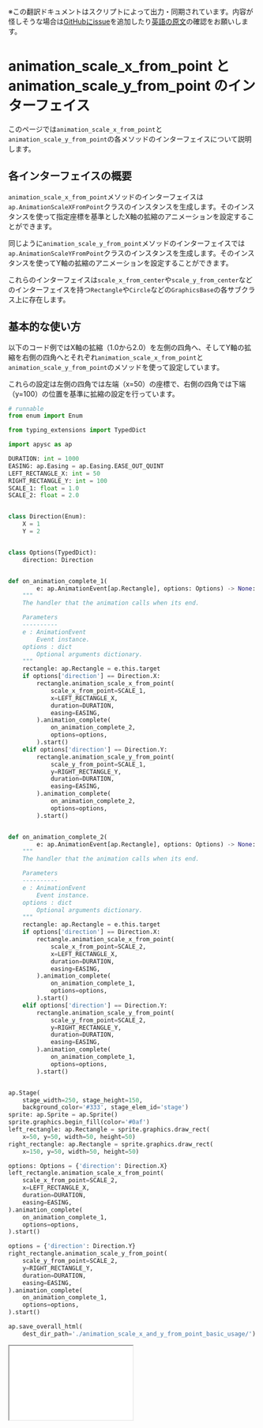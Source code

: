 <span class="inconspicuous-txt">※この翻訳ドキュメントはスクリプトによって出力・同期されています。内容が怪しそうな場合は<a href="https://github.com/simon-ritchie/apysc/issues" target="_blank">GitHubにissue</a>を追加したり[英語の原文](../en/animation_scale_x_and_y_from_point.html)の確認をお願いします。</span>

# animation_scale_x_from_point と animation_scale_y_from_point のインターフェイス

このページでは`animation_scale_x_from_point`と`animation_scale_y_from_point`の各メソッドのインターフェイスについて説明します。

## 各インターフェイスの概要

`animation_scale_x_from_point`メソッドのインターフェイスは`ap.AnimationScaleXFromPoint`クラスのインスタンスを生成します。そのインスタンスを使って指定座標を基準としたX軸の拡縮のアニメーションを設定することができます。

同じように`animation_scale_y_from_point`メソッドのインターフェイスでは`ap.AnimationScaleYFromPoint`クラスのインスタンスを生成します。そのインスタンスを使ってY軸の拡縮のアニメーションを設定することができます。

これらのインターフェイスは`scale_x_from_center`や`scale_y_from_center`などのインターフェイスを持つ`Rectangle`や`Circle`などの`GraphicsBase`の各サブクラス上に存在します。

## 基本的な使い方

以下のコード例ではX軸の拡縮（1.0から2.0）を左側の四角へ、そしてY軸の拡縮を右側の四角へとそれぞれ`animation_scale_x_from_point`と`animation_scale_y_from_point`のメソッドを使って設定しています。

これらの設定は左側の四角では左端（x=50）の座標で、右側の四角では下端（y=100）の位置を基準に拡縮の設定を行っています。

```py
# runnable
from enum import Enum

from typing_extensions import TypedDict

import apysc as ap

DURATION: int = 1000
EASING: ap.Easing = ap.Easing.EASE_OUT_QUINT
LEFT_RECTANGLE_X: int = 50
RIGHT_RECTANGLE_Y: int = 100
SCALE_1: float = 1.0
SCALE_2: float = 2.0


class Direction(Enum):
    X = 1
    Y = 2


class Options(TypedDict):
    direction: Direction


def on_animation_complete_1(
        e: ap.AnimationEvent[ap.Rectangle], options: Options) -> None:
    """
    The handler that the animation calls when its end.

    Parameters
    ----------
    e : AnimationEvent
        Event instance.
    options : dict
        Optional arguments dictionary.
    """
    rectangle: ap.Rectangle = e.this.target
    if options['direction'] == Direction.X:
        rectangle.animation_scale_x_from_point(
            scale_x_from_point=SCALE_1,
            x=LEFT_RECTANGLE_X,
            duration=DURATION,
            easing=EASING,
        ).animation_complete(
            on_animation_complete_2,
            options=options,
        ).start()
    elif options['direction'] == Direction.Y:
        rectangle.animation_scale_y_from_point(
            scale_y_from_point=SCALE_1,
            y=RIGHT_RECTANGLE_Y,
            duration=DURATION,
            easing=EASING,
        ).animation_complete(
            on_animation_complete_2,
            options=options,
        ).start()


def on_animation_complete_2(
        e: ap.AnimationEvent[ap.Rectangle], options: Options) -> None:
    """
    The handler that the animation calls when its end.

    Parameters
    ----------
    e : AnimationEvent
        Event instance.
    options : dict
        Optional arguments dictionary.
    """
    rectangle: ap.Rectangle = e.this.target
    if options['direction'] == Direction.X:
        rectangle.animation_scale_x_from_point(
            scale_x_from_point=SCALE_2,
            x=LEFT_RECTANGLE_X,
            duration=DURATION,
            easing=EASING,
        ).animation_complete(
            on_animation_complete_1,
            options=options,
        ).start()
    elif options['direction'] == Direction.Y:
        rectangle.animation_scale_y_from_point(
            scale_y_from_point=SCALE_2,
            y=RIGHT_RECTANGLE_Y,
            duration=DURATION,
            easing=EASING,
        ).animation_complete(
            on_animation_complete_1,
            options=options,
        ).start()


ap.Stage(
    stage_width=250, stage_height=150,
    background_color='#333', stage_elem_id='stage')
sprite: ap.Sprite = ap.Sprite()
sprite.graphics.begin_fill(color='#0af')
left_rectangle: ap.Rectangle = sprite.graphics.draw_rect(
    x=50, y=50, width=50, height=50)
right_rectangle: ap.Rectangle = sprite.graphics.draw_rect(
    x=150, y=50, width=50, height=50)

options: Options = {'direction': Direction.X}
left_rectangle.animation_scale_x_from_point(
    scale_x_from_point=SCALE_2,
    x=LEFT_RECTANGLE_X,
    duration=DURATION,
    easing=EASING,
).animation_complete(
    on_animation_complete_1,
    options=options,
).start()

options = {'direction': Direction.Y}
right_rectangle.animation_scale_y_from_point(
    scale_y_from_point=SCALE_2,
    y=RIGHT_RECTANGLE_Y,
    duration=DURATION,
    easing=EASING,
).animation_complete(
    on_animation_complete_1,
    options=options,
).start()

ap.save_overall_html(
    dest_dir_path='./animation_scale_x_and_y_from_point_basic_usage/')
```

<iframe src="static/animation_scale_x_and_y_from_point_basic_usage/index.html" width="250" height="150"></iframe>